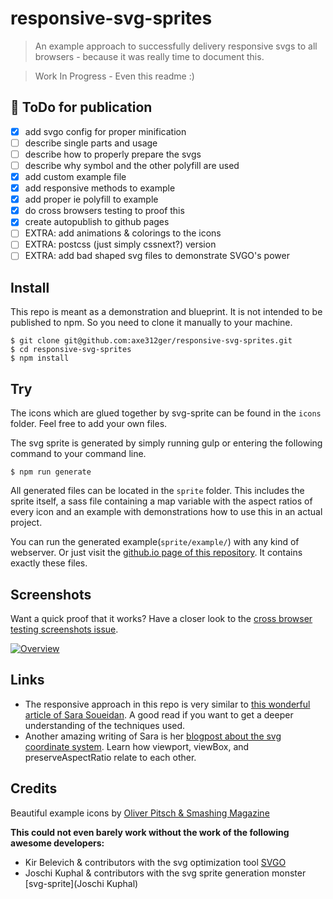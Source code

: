 responsive-svg-sprites
===============

> An example approach to successfully delivery responsive svgs to all browsers - because it was really time to document this.

> Work In Progress - Even this readme :)

## :rocket: ToDo for publication

* [x] add svgo config for proper minification
* [ ] describe single parts and usage
* [ ] describe how to properly prepare the svgs
* [ ] describe why symbol and the other polyfill are used
* [x] add custom example file
* [x] add responsive methods to example
* [x] add proper ie polyfill to example
* [x] do cross browsers testing to proof this
* [x] create autopublish to github pages
* [ ] EXTRA: add animations & colorings to the icons
* [ ] EXTRA: postcss (just simply cssnext?) version
* [ ] EXTRA: add bad shaped svg files to demonstrate SVGO's power

## Install

This repo is meant as a demonstration and blueprint. It is not intended to be published to npm. So you need to clone it manually to your machine.

```
$ git clone git@github.com:axe312ger/responsive-svg-sprites.git
$ cd responsive-svg-sprites
$ npm install
```

## Try

The icons which are glued together by svg-sprite can be found in the `icons` folder. Feel free to add your own files.

The svg sprite is generated by simply running gulp or entering the following command to your command line.

```
$ npm run generate
```

All generated files can be located in the `sprite` folder. This includes the sprite itself, a sass file containing a map variable with the aspect ratios of every icon and an example with demonstrations how to use this in an actual project.

You can run the generated example(`sprite/example/`) with any kind of webserver. Or just visit the [github.io page of this repository](https://axe312ger.github.io/responsive-svg-sprites/). It contains exactly these files.

## Screenshots

Want a quick proof that it works? Have a closer look to the [cross browser testing screenshots issue](https://github.com/axe312ger/responsive-svg-sprites/issues/1).

[![Overview](https://cloud.githubusercontent.com/assets/1737026/16320332/7b70cec8-3997-11e6-9045-aa669e2f8179.png)](https://github.com/axe312ger/responsive-svg-sprites/issues/1)
## Links

* The responsive approach in this repo is very similar to [this wonderful article of Sara Soueidan](http://tympanus.net/codrops/2014/08/19/making-svgs-responsive-with-css/).
A good read if you want to get a deeper understanding of the techniques used.
* Another amazing writing of Sara is her [blogpost about the svg coordinate system](https://sarasoueidan.com/blog/svg-coordinate-systems/). Learn how viewport, viewBox, and preserveAspectRatio relate to each other.

## Credits

Beautiful example icons by [Oliver Pitsch & Smashing Magazine](https://www.smashingmagazine.com/2016/03/freebie-barista-iconset-50-icons-eps-png-svg/)

**This could not even barely work without the work of the following awesome developers:**

* Kir Belevich & contributors with the svg optimization tool [SVGO](https://github.com/svg/svgo)
* Joschi Kuphal & contributors with the svg sprite generation monster [svg-sprite](Joschi Kuphal)
